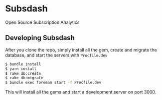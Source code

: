 # Subsdash
Open Source Subscription Analytics

## Developing Subsdash

After you clone the repo, simply install all the gem, create and migrate the database, and start the servers with `Procfile.dev`

```sh
$ bundle install
$ yarn install
$ rake db:create
$ rake db:migrate
$ bundle exec foreman start -f Procfile.dev
```
This will install all the gems and start a development server on port 3000.